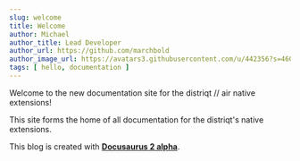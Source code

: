 ```yaml
---
slug: welcome
title: Welcome
author: Michael
author_title: Lead Developer
author_url: https://github.com/marchbold
author_image_url: https://avatars3.githubusercontent.com/u/442356?s=460&v=4
tags: [ hello, documentation ]
---
```


Welcome to the new documentation site for the distriqt // air native extensions!

This site forms the home of all documentation for the distriqt's native extensions. 


<!--truncate-->


This blog is created with [**Docusaurus 2 alpha**](https://v2.docusaurus.io/).



